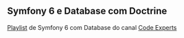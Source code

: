 ## Symfony 6 e Database com Doctrine

[Playlist](https://www.youtube.com/playlist?list=PLswa9HeoJUq-IQnZM8eHcEHeI5URWrrfu) de Symfony 6 com Database do canal [Code Experts](https://www.youtube.com/@codeexperts)